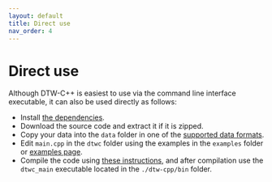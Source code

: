 ```yaml
---
layout: default
title: Direct use
nav_order: 4
---
```


# Direct use

Although DTW-C++ is easiest to use via the command line interface executable, it can also be used directly as follows:

- Install [the dependencies](dependencies.md).
- Download the source code and extract it if it is zipped.
- Copy your data into the `data` folder in one of the [supported data formats](supported_data.md).
- Edit `main.cpp` in the `dtwc` folder using the examples in the `examples` folder or [examples page](examples.md).
- Compile the code using [these instructions](1_installation.md), and after compilation use the `dtwc_main` executable located in the `./dtw-cpp/bin` folder.
